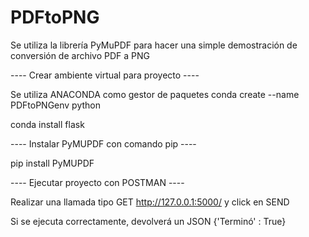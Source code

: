# PDFtoPNG
Se utiliza la librería PyMuPDF para hacer una simple demostración de conversión de archivo PDF a PNG


---- Crear ambiente virtual para proyecto ---- 

Se utiliza ANACONDA como gestor de paquetes
conda create --name PDFtoPNGenv python

conda install flask

---- Instalar PyMUPDF con comando pip ----

pip install PyMUPDF

---- Ejecutar proyecto con POSTMAN ----

Realizar una llamada tipo GET http://127.0.0.1:5000/ y click en SEND

Si se ejecuta correctamente, devolverá un JSON {'Terminó' : True}

